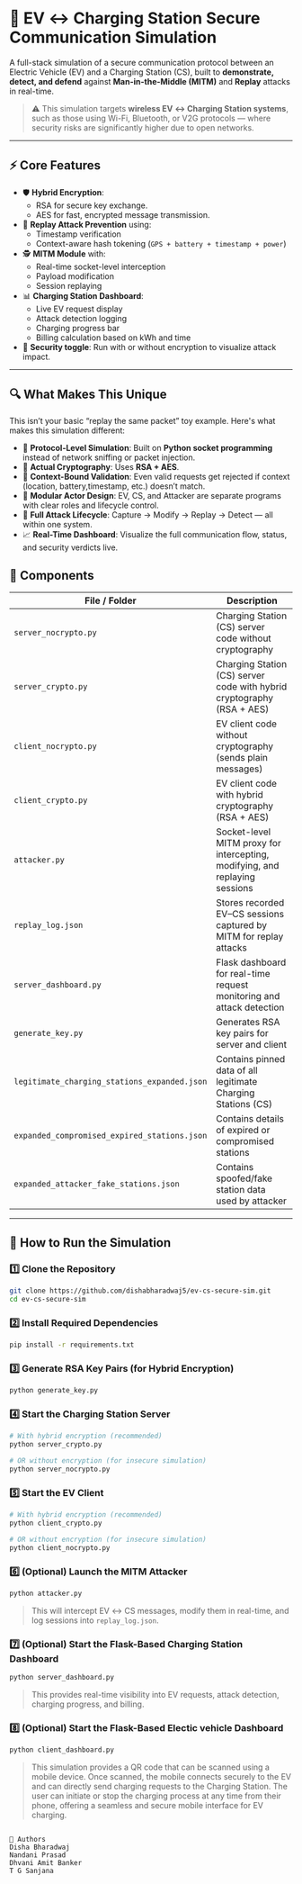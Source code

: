 # 🔐 EV ↔ Charging Station Secure Communication Simulation

A full-stack simulation of a secure communication protocol between an Electric Vehicle (EV) and a Charging Station (CS), built to **demonstrate, detect, and defend** against **Man-in-the-Middle (MITM)** and **Replay** attacks in real-time.

> ⚠️ This simulation targets **wireless EV ↔ Charging Station systems**, such as those using Wi-Fi, Bluetooth, or V2G protocols — where security risks are significantly higher due to open networks.

---

## ⚡️ Core Features

- 🛡️ **Hybrid Encryption**:
  - RSA for secure key exchange.
  - AES for fast, encrypted message transmission.
- 🧠 **Replay Attack Prevention** using:
  - Timestamp verification
  - Context-aware hash tokening (`GPS + battery + timestamp + power`)
- 🕵️ **MITM Module** with:
  - Real-time socket-level interception
  - Payload modification
  - Session replaying
- 📊 **Charging Station Dashboard**:
  - Live EV request display
  - Attack detection logging
  - Charging progress bar
  - Billing calculation based on kWh and time
- 🧪 **Security toggle**: Run with or without encryption to visualize attack impact.

---

## 🔍 What Makes This Unique

This isn’t your basic “replay the same packet” toy example. Here's what makes this simulation different:

- 🔄 **Protocol-Level Simulation**: Built on **Python socket programming** instead of network sniffing or packet injection.
- 🔐 **Actual Cryptography**: Uses **RSA + AES**.
- 📍 **Context-Bound Validation**: Even valid requests get rejected if context (location, battery,timestamp, etc.) doesn’t match.
- 🧩 **Modular Actor Design**: EV, CS, and Attacker are separate programs with clear roles and lifecycle control.
- 🧪 **Full Attack Lifecycle**: Capture → Modify → Replay → Detect — all within one system.
- 📈 **Real-Time Dashboard**: Visualize the full communication flow, status, and security verdicts live.

## 🧰 Components

| File / Folder                             | Description                                                                 |
|------------------------------------------|-----------------------------------------------------------------------------|
| `server_nocrypto.py`                     | Charging Station (CS) server code without cryptography                      |
| `server_crypto.py`                       | Charging Station (CS) server code with hybrid cryptography (RSA + AES)      |
| `client_nocrypto.py`                     | EV client code without cryptography (sends plain messages)                  |
| `client_crypto.py`                       | EV client code with hybrid cryptography (RSA + AES)                         |
| `attacker.py`                            | Socket-level MITM proxy for intercepting, modifying, and replaying sessions |
| `replay_log.json`                        | Stores recorded EV–CS sessions captured by MITM for replay attacks          |
| `server_dashboard.py`                    | Flask dashboard for real-time request monitoring and attack detection       |
| `generate_key.py`                        | Generates RSA key pairs for server and client                               |
| `legitimate_charging_stations_expanded.json` | Contains pinned data of all legitimate Charging Stations (CS)              |
| `expanded_compromised_expired_stations.json` | Contains details of expired or compromised stations                        |
| `expanded_attacker_fake_stations.json`   | Contains spoofed/fake station data used by attacker                         |

---
## 🚀 How to Run the Simulation

### 1️⃣ Clone the Repository

```bash
git clone https://github.com/dishabharadwaj5/ev-cs-secure-sim.git
cd ev-cs-secure-sim
````

### 2️⃣ Install Required Dependencies

```bash
pip install -r requirements.txt
```

### 3️⃣ Generate RSA Key Pairs (for Hybrid Encryption)

```bash
python generate_key.py
```

### 4️⃣ Start the Charging Station Server

```bash
# With hybrid encryption (recommended)
python server_crypto.py

# OR without encryption (for insecure simulation)
python server_nocrypto.py
```

### 5️⃣ Start the EV Client

```bash
# With hybrid encryption (recommended)
python client_crypto.py

# OR without encryption (for insecure simulation)
python client_nocrypto.py
```

### 6️⃣ (Optional) Launch the MITM Attacker

```bash
python attacker.py
```

> This will intercept EV ↔ CS messages, modify them in real-time, and log sessions into `replay_log.json`.

### 7️⃣ (Optional) Start the Flask-Based Charging Station Dashboard

```bash
python server_dashboard.py
```

> This provides real-time visibility into EV requests, attack detection, charging progress, and billing.

### 8️⃣ (Optional) Start the Flask-Based Electic vehicle Dashboard

```bash
python client_dashboard.py
```

> This simulation provides a QR code that can be scanned using a mobile device. Once scanned, the mobile connects securely to the EV and can directly send charging requests to the Charging Station. The user can initiate or stop the charging process at any time from their phone, offering a seamless and secure mobile interface for EV charging.

```

🙌 Authors
Disha Bharadwaj
Nandani Prasad
Dhvani Amit Banker
T G Sanjana
